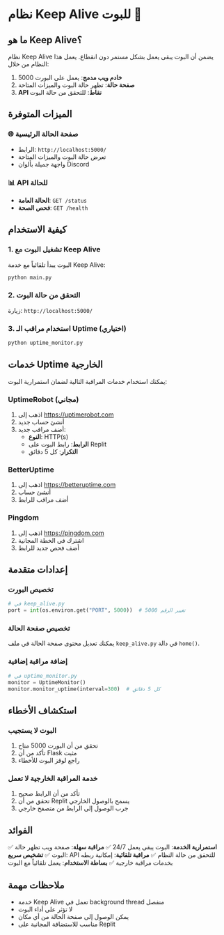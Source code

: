 # نظام Keep Alive للبوت 🤖

## ما هو Keep Alive؟

نظام Keep Alive يضمن أن البوت يبقى يعمل بشكل مستمر دون انقطاع. يعمل هذا النظام من خلال:

1. **خادم ويب مدمج**: يعمل على البورت 5000
2. **صفحة حالة**: تظهر حالة البوت والميزات المتاحة
3. **API نقاط**: للتحقق من حالة البوت

## الميزات المتوفرة

### 🌐 صفحة الحالة الرئيسية
- الرابط: `http://localhost:5000/`
- تعرض حالة البوت والميزات المتاحة
- واجهة جميلة بألوان Discord

### 📊 API للحالة
- **الحالة العامة**: `GET /status`
- **فحص الصحة**: `GET /health`

## كيفية الاستخدام

### 1. تشغيل البوت مع Keep Alive
البوت يبدأ تلقائياً مع خدمة Keep Alive:
```bash
python main.py
```

### 2. التحقق من حالة البوت
زيارة: `http://localhost:5000/`

### 3. استخدام مراقب الـ Uptime (اختياري)
```bash
python uptime_monitor.py
```

## خدمات Uptime الخارجية

يمكنك استخدام خدمات المراقبة التالية لضمان استمرارية البوت:

### UptimeRobot (مجاني)
1. اذهب إلى https://uptimerobot.com
2. أنشئ حساب جديد
3. أضف مراقب جديد:
   - **النوع**: HTTP(s)
   - **الرابط**: رابط البوت على Replit
   - **التكرار**: كل 5 دقائق

### BetterUptime
1. اذهب إلى https://betteruptime.com
2. أنشئ حساب
3. أضف مراقب للرابط

### Pingdom
1. اذهب إلى https://pingdom.com
2. اشترك في الخطة المجانية
3. أضف فحص جديد للرابط

## إعدادات متقدمة

### تخصيص البورت
```python
# في keep_alive.py
port = int(os.environ.get("PORT", 5000))  # تغيير الرقم 5000
```

### تخصيص صفحة الحالة
يمكنك تعديل محتوى صفحة الحالة في ملف `keep_alive.py` في دالة `home()`.

### إضافة مراقبة إضافية
```python
# في uptime_monitor.py
monitor = UptimeMonitor()
monitor.monitor_uptime(interval=300)  # كل 5 دقائق
```

## استكشاف الأخطاء

### البوت لا يستجيب
1. تحقق من أن البورت 5000 متاح
2. تأكد من أن Flask مثبت
3. راجع لوقز البوت للأخطاء

### خدمة المراقبة الخارجية لا تعمل
1. تأكد من أن الرابط صحيح
2. تحقق من أن Replit يسمح بالوصول الخارجي
3. جرب الوصول إلى الرابط من متصفح خارجي

## الفوائد

✅ **استمرارية الخدمة**: البوت يبقى يعمل 24/7
✅ **مراقبة سهلة**: صفحة ويب تظهر حالة البوت
✅ **تشخيص سريع**: API للتحقق من حالة النظام
✅ **مراقبة تلقائية**: إمكانية ربطه بخدمات مراقبة خارجية
✅ **بساطة الاستخدام**: يعمل تلقائياً مع البوت

## ملاحظات مهمة

- خدمة Keep Alive تعمل في background thread منفصل
- لا تؤثر على أداء البوت
- يمكن الوصول إلى صفحة الحالة من أي مكان
- مناسب للاستضافة المجانية على Replit